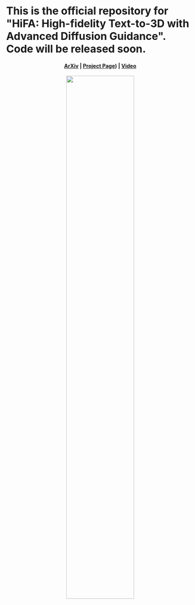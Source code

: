 # This is the official repository for "HiFA: High-fidelity Text-to-3D with Advanced Diffusion Guidance". Code will be released soon.

#### <p align="center">[ArXiv]() | [Project Page](https://hifa-team.github.io/HiFA-site/)) | [Video](https://youtu.be/E4sD4ng4VH0)</p>

<p align="center">
  <img width="60%" src="https://github.com/HiFA-team/HiFA-site/blob/master/HiFA_files/method_scaled.png"/>
</p>
